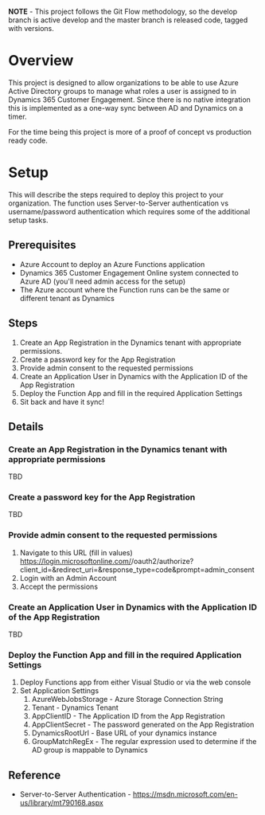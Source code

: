 **NOTE** - This project follows the Git Flow methodology, so the develop branch is active develop and the master branch is released code, tagged with versions.

# Overview
This project is designed to allow organizations to be able to use Azure Active Directory groups to manage what roles a user is assigned to in Dynamics 365 Customer Engagement. Since there is no native integration this is implemented as a one-way sync between AD and Dynamics on a timer.

For the time being this project is more of a proof of concept vs production ready code.

# Setup
This will describe the steps required to deploy this project to your organization. The function uses Server-to-Server authentication vs username/password authentication which requires some of the additional setup tasks.

## Prerequisites
* Azure Account to deploy an Azure Functions application
* Dynamics 365 Customer Engagement Online system connected to Azure AD (you'll need admin access for the setup)
* The Azure account where the Function runs can be the same or different tenant as Dynamics

## Steps
1. Create an App Registration in the Dynamics tenant with appropriate permissions.
2. Create a password key for the App Registration
3. Provide admin consent to the requested permissions
4. Create an Application User in Dynamics with the Application ID of the App Registration
5. Deploy the Function App and fill in the required Application Settings
6. Sit back and have it sync!

## Details
### Create an App Registration in the Dynamics tenant with appropriate permissions
TBD

### Create a password key for the App Registration
TBD

### Provide admin consent to the requested permissions
1. Navigate to this URL (fill in values) https://login.microsoftonline.com/<DynamicsTenant>/oauth2/authorize?client_id=<AppID>&redirect_uri=<RedirectURLFromAppRegistration>&response_type=code&prompt=admin_consent
2. Login with an Admin Account
3. Accept the permissions

### Create an Application User in Dynamics with the Application ID of the App Registration
TBD

### Deploy the Function App and fill in the required Application Settings
1. Deploy Functions app from either Visual Studio or via the web console
2. Set Application Settings
   1. AzureWebJobsStorage - Azure Storage Connection String
   2. Tenant - Dynamics Tenant
   3. AppClientID - The Application ID from the App Registration
   4. AppClientSecret - The password generated on the App Registration
   5. DynamicsRootUrl - Base URL of your dynamics instance
   6. GroupMatchRegEx - The regular expression used to determine if the AD group is mappable to Dynamics

## Reference
* Server-to-Server Authentication - https://msdn.microsoft.com/en-us/library/mt790168.aspx